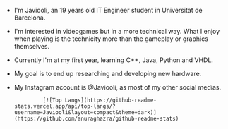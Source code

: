 - I'm Javiooli, an 19 years old IT Engineer student in Universitat de Barcelona.
- I'm interested in videogames but in a more technical way. What I enjoy when playing is the technicity more than the gameplay or graphics themselves.
- Currently I'm at my first year, learning C++, Java, Python and VHDL.
- My goal is to end up researching and developing new hardware.
- My Instagram account is @Javiooli, as most of my other social medias.



               [![Top Langs](https://github-readme-stats.vercel.app/api/top-langs/?username=Javiooli&layout=compact&theme=dark)](https://github.com/anuraghazra/github-readme-stats)

